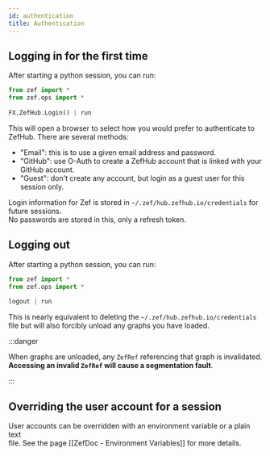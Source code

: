 ```yaml
---
id: authentication
title: Authentication
---
```


  
## Logging in for the first time  
  
After starting a python session, you can run:  
  
```python  
from zef import *  
from zef.ops import *  
  
FX.ZefHub.Login() | run  
```  
  
This will open a browser to select how you would prefer to authenticate to  
ZefHub. There are several methods:  
  
- "Email": this is to use a given email address and password.  
- "GitHub": use O-Auth to create a ZefHub account that is linked with your  
  GitHub account.  
- "Guest": don't create any account, but login as a guest user for this session only.  
  
Login information for Zef is stored in `~/.zef/hub.zefhub.io/credentials` for future sessions.  
No passwords are stored in this, only a refresh token.  
  
## Logging out  
  
After starting a python session, you can run:  
  
```python  
from zef import *  
from zef.ops import *  
  
logout | run  
```  
  
This is nearly equivalent to deleting the `~/.zef/hub.zefhub.io/credentials`  
file but will also forcibly unload any graphs you have loaded.  
  
:::danger  
  
When graphs are unloaded, any `ZefRef` referencing that graph is invalidated.  
**Accessing an invalid `ZefRef` will cause a segmentation fault**.  
  
:::  
  
  
## Overriding the user account for a session  
  
User accounts can be overridden with an environment variable or a plain text  
file. See the page [[ZefDoc - Environment Variables]] for more details.  
  
  
